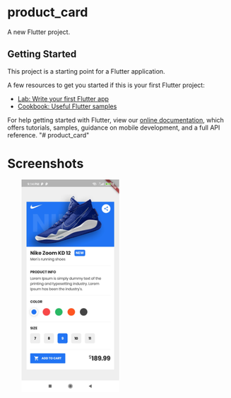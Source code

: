 # product_card

A new Flutter project.

## Getting Started

This project is a starting point for a Flutter application.

A few resources to get you started if this is your first Flutter project:

- [Lab: Write your first Flutter app](https://flutter.dev/docs/get-started/codelab)
- [Cookbook: Useful Flutter samples](https://flutter.dev/docs/cookbook)

For help getting started with Flutter, view our
[online documentation](https://flutter.dev/docs), which offers tutorials,
samples, guidance on mobile development, and a full API reference.
"# product_card" 

# Screenshots

&nbsp;&nbsp;&nbsp;&nbsp;&nbsp;&nbsp;&nbsp;&nbsp;<img height="480px" src="screenshots/sc01.jpg">&nbsp;&nbsp;&nbsp;&nbsp;&nbsp;&nbsp;&nbsp;&nbsp;&nbsp;&nbsp;&nbsp;&nbsp;&nbsp;&nbsp;&nbsp;&nbsp;